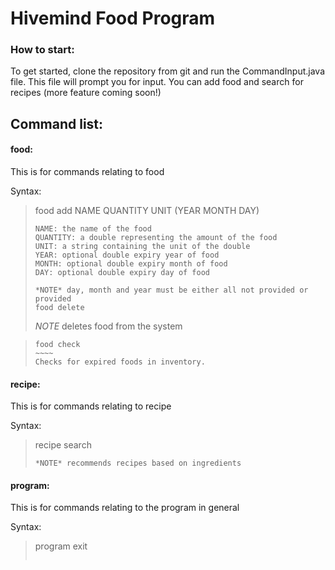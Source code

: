 # Hivemind Food Program

### How to start:
To get started, clone the repository from git and run the CommandInput.java file.  This file will prompt you for input.  You can add food and search for recipes (more feature coming soon!)

## Command list:

#### food:
This is for commands relating to food

Syntax:
> food add NAME QUANTITY UNIT (YEAR MONTH DAY)
> ~~~~~
> NAME: the name of the food
> QUANTITY: a double representing the amount of the food
> UNIT: a string containing the unit of the double
> YEAR: optional double expiry year of food
> MONTH: optional double expiry month of food
> DAY: optional double expiry day of food
>
> *NOTE* day, month and year must be either all not provided or provided
>food delete
> ~~~~~
> *NOTE* deletes food from the system

> ~~~~~
> food check 
> ~~~~
> Checks for expired foods in inventory. 

#### recipe:
This is for commands relating to recipe

Syntax:
> recipe search
> ~~~~~
> *NOTE* recommends recipes based on ingredients

#### program:
This is for commands relating to the program in general

Syntax:
> program exit
> ~~~~~
